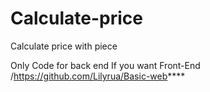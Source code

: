 # Calculate-price
Calculate price with piece

Only Code for back end If you want Front-End /https://github.com/Lilyrua/Basic-web****
